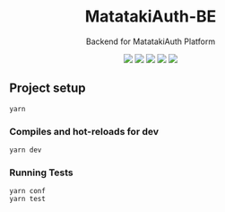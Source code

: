 <h1 align="center">MatatakiAuth-BE</h1>
<p align="center">Backend for MatatakiAuth Platform</p>
<p align="center">
    <img src="https://github.com/AyakaLab/MatatakiAuth-BE/workflows/Dev%20Test/badge.svg" />
    <img src="https://github.com/AyakaLab/MatatakiAuth-BE/workflows/Pre-Release%20CI%20Test/badge.svg" />
    <img src="https://github.com/AyakaLab/MatatakiAuth-BE/workflows/Pre-Release%20Deployment/badge.svg" />
    <img src="https://github.com/AyakaLab/MatatakiAuth-BE/workflows/Production%20CI%20Test/badge.svg" />
    <img src="https://github.com/AyakaLab/MatatakiAuth-BE/workflows/Production%20Deployment/badge.svg" />
</p>


## Project setup
```
yarn
```

### Compiles and hot-reloads for dev
```
yarn dev
```

### Running Tests
```
yarn conf
yarn test
```